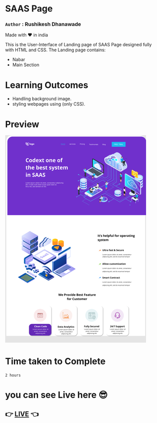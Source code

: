 # SAAS Page

### `Author` : **Rushikesh Dhanawade**

Made with ❤ in india

This is the User-Interface of Landing page of SAAS Page designed fully with HTML and CSS. The Landing page contains:

- Nabar
- Main Section

# Learning Outcomes

- Handling background image.
- styling webpages using (only CSS).

# Preview

![preview](thumbnail.png)

# Time taken to Complete

`2 hours`

# you can see Live here 😎

## 👉 [LIVE](https://rushi-saas-home-page.netlify.app/) 👈